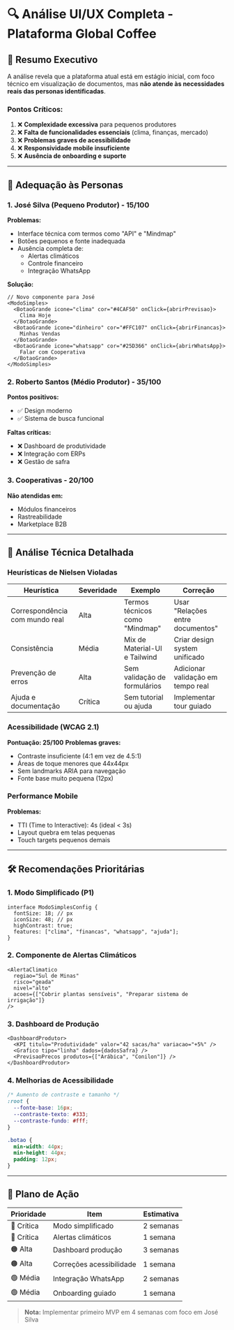 # 🔍 Análise UI/UX Completa - Plataforma Global Coffee

## 🎯 Resumo Executivo

A análise revela que a plataforma atual está em estágio inicial, com foco técnico em visualização de documentos, mas **não atende às necessidades reais das personas identificadas**.

### Pontos Críticos:

1. ❌ **Complexidade excessiva** para pequenos produtores
2. ❌ **Falta de funcionalidades essenciais** (clima, finanças, mercado)
3. ❌ **Problemas graves de acessibilidade**
4. ❌ **Responsividade mobile insuficiente**
5. ❌ **Ausência de onboarding e suporte**

---

## 👥 Adequação às Personas

### 1. José Silva (Pequeno Produtor) - 15/100

**Problemas:**

- Interface técnica com termos como "API" e "Mindmap"
- Botões pequenos e fonte inadequada
- Ausência completa de:
  - Alertas climáticos
  - Controle financeiro
  - Integração WhatsApp

**Solução:**

```tsx
// Novo componente para José
<ModoSimples>
  <BotaoGrande icone="clima" cor="#4CAF50" onClick={abrirPrevisao}>
    Clima Hoje
  </BotaoGrande>
  <BotaoGrande icone="dinheiro" cor="#FFC107" onClick={abrirFinancas}>
    Minhas Vendas
  </BotaoGrande>
  <BotaoGrande icone="whatsapp" cor="#25D366" onClick={abrirWhatsApp}>
    Falar com Cooperativa
  </BotaoGrande>
</ModoSimples>
```

### 2. Roberto Santos (Médio Produtor) - 35/100

**Pontos positivos:**

- ✅ Design moderno
- ✅ Sistema de busca funcional

**Faltas críticas:**

- ❌ Dashboard de produtividade
- ❌ Integração com ERPs
- ❌ Gestão de safra

### 3. Cooperativas - 20/100

**Não atendidas em:**

- Módulos financeiros
- Rastreabilidade
- Marketplace B2B

---

## 🔬 Análise Técnica Detalhada

### Heurísticas de Nielsen Violadas

| Heurística                     | Severidade | Exemplo                        | Correção                          |
| ------------------------------ | ---------- | ------------------------------ | --------------------------------- |
| Correspondência com mundo real | Alta       | Termos técnicos como "Mindmap" | Usar "Relações entre documentos"  |
| Consistência                   | Média      | Mix de Material-UI e Tailwind  | Criar design system unificado     |
| Prevenção de erros             | Alta       | Sem validação de formulários   | Adicionar validação em tempo real |
| Ajuda e documentação           | Crítica    | Sem tutorial ou ajuda          | Implementar tour guiado           |

### Acessibilidade (WCAG 2.1)

**Pontuação: 25/100**
**Problemas graves:**

- Contraste insuficiente (4:1 em vez de 4.5:1)
- Áreas de toque menores que 44x44px
- Sem landmarks ARIA para navegação
- Fonte base muito pequena (12px)

### Performance Mobile

**Problemas:**

- TTI (Time to Interactive): 4s (ideal < 3s)
- Layout quebra em telas pequenas
- Touch targets pequenos demais

---

## 🛠 Recomendações Prioritárias

### 1. Modo Simplificado (P1)

```tsx
interface ModoSimplesConfig {
  fontSize: 18; // px
  iconSize: 48; // px
  highContrast: true;
  features: ["clima", "financas", "whatsapp", "ajuda"];
}
```

### 2. Componente de Alertas Climáticos

```tsx
<AlertaClimatico
  regiao="Sul de Minas"
  risco="geada"
  nivel="alto"
  acoes={["Cobrir plantas sensíveis", "Preparar sistema de irrigação"]}
/>
```

### 3. Dashboard de Produção

```tsx
<DashboardProdutor>
  <KPI titulo="Produtividade" valor="42 sacas/ha" variacao="+5%" />
  <Grafico tipo="linha" dados={dadosSafra} />
  <PrevisaoPrecos produtos={["Arábica", "Conilon"]} />
</DashboardProdutor>
```

### 4. Melhorias de Acessibilidade

```css
/* Aumento de contraste e tamanho */
:root {
  --fonte-base: 16px;
  --contraste-texto: #333;
  --contraste-fundo: #fff;
}

.botao {
  min-width: 44px;
  min-height: 44px;
  padding: 12px;
}
```

---

## 📅 Plano de Ação

| Prioridade | Item                     | Estimativa |
| ---------- | ------------------------ | ---------- |
| 🔴 Crítica | Modo simplificado        | 2 semanas  |
| 🔴 Crítica | Alertas climáticos       | 1 semana   |
| 🟠 Alta    | Dashboard produção       | 3 semanas  |
| 🟠 Alta    | Correções acessibilidade | 1 semana   |
| 🟢 Média   | Integração WhatsApp      | 2 semanas  |
| 🟢 Média   | Onboarding guiado        | 1 semana   |

> **Nota:** Implementar primeiro MVP em 4 semanas com foco em José Silva
